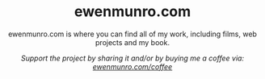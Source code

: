 <h1 align="center">ewenmunro.com</h1>

<p align="center">ewenmunro.com is where you can find all of my work, including films, web projects and my book.</p>

<p align="center"><i>Support the project by sharing it and/or by buying me a coffee via: <a href="https://ewenmunro.com/coffee" target="_blank">ewenmunro.com/coffee<a></i></p>
